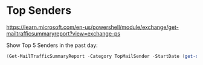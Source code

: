 # Top Senders

https://learn.microsoft.com/en-us/powershell/module/exchange/get-mailtrafficsummaryreport?view=exchange-ps

Show Top 5 Senders in the past day:
```powershell
(Get-MailTrafficSummaryReport -Category TopMailSender -StartDate (get-date).adddays(-1) -EndDate (get-date)|select C1,C2)[0..4]
```
